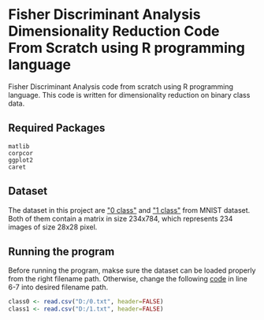 # Fisher Discriminant Analysis Dimensionality Reduction Code From Scratch using R programming language
Fisher Discriminant Analysis code from scratch using R programming language. This code is written for dimensionality reduction on binary class data.

## Required Packages
`matlib`<br>
`corpcor`<br>
`ggplot2`<br>
`caret`<br>

## Dataset
The dataset in this project are ["0 class"](https://github.com/liemwellys/FisherDiscriminantAnalysis-R-FromScratch/blob/master/0.txt) and ["1 class"](https://github.com/liemwellys/FisherDiscriminantAnalysis-R-FromScratch/blob/master/1.txt) from MNIST dataset. Both of them contain a matrix in size 234x784, which represents 234 images of size 28x28 pixel.

## Running the program
Before running the program, makse sure the dataset can be loaded properly from the right filename path. Otherwise, change the following [code](https://github.com/liemwellys/FisherDiscriminantAnalysis-R-FromScratch/blob/master/Fisher'sDiscriminantAnalysis.R#L6) in line 6-7 into desired filename path.

```R
class0 <- read.csv("D:/0.txt", header=FALSE)
class1 <- read.csv("D:/1.txt", header=FALSE)
```
